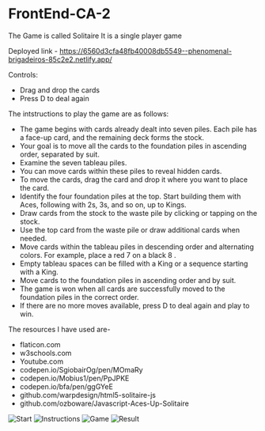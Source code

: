 # FrontEnd-CA-2
The Game is called Solitaire
It is a single player game

Deployed link - https://6560d3cfa48fb40008db5549--phenomenal-brigadeiros-85c2e2.netlify.app/

Controls:
- Drag and drop the cards
- Press D to deal again


The intstructions to play the game are as follows:
- The game begins with cards already dealt into seven piles. Each pile has a face-up card, and the remaining deck forms the stock.
- Your goal is to move all the cards to the foundation piles in ascending order, separated by suit.
- Examine the seven tableau piles.
- You can move cards within these piles to reveal hidden cards.
- To move the cards, drag the card and drop it where you want to place the card.
- Identify the four foundation piles at the top. Start building them with Aces, following with 2s, 3s, and so on, up to Kings.
- Draw cards from the stock to the waste pile by clicking or tapping on the stock.
- Use the top card from the waste pile or draw additional cards when needed.
- Move cards within the tableau piles in descending order and alternating colors. For example, place a red 7 on a black 8 .
- Empty tableau spaces can be filled with a King or a sequence starting with a King.
- Move cards to the foundation piles in ascending order and by suit.
- The game is won when all cards are successfully moved to the foundation piles in the correct order.
- If there are no more moves available, press D to deal again and play to win.

The resources I have used are-
 - flaticon.com
 - w3schools.com
 - Youtube.com
 - codepen.io/SgiobairOg/pen/MOmaRy
 - codepen.io/Mobius1/pen/PpJPKE
 - codepen.io/bfa/pen/ggGYeE
 - github.com/warpdesign/html5-solitaire-js
 - github.com/ozboware/Javascript-Aces-Up-Solitaire


![Start](https://github.com/SahilK1720/FrontEnd-CA-2/assets/144338853/c5b2ccc9-d8ba-40b0-a0e0-b99a34a610af)
![Instructions](https://github.com/SahilK1720/FrontEnd-CA-2/assets/144338853/10395b4f-3281-4321-a734-9fec3d1989ba)
![Game](https://github.com/SahilK1720/FrontEnd-CA-2/assets/144338853/e92a6ff5-c9ad-482d-836d-a65b803c6063)
![Result](https://github.com/SahilK1720/FrontEnd-CA-2/assets/144338853/0593e6b4-4c7f-4497-98d2-b63fa773ac7e)


 
 
 
